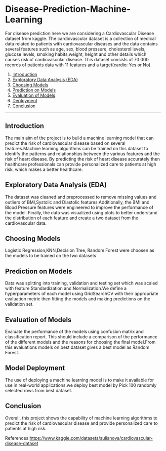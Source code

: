 # Disease-Prediction-Machine-Learning

For disease prediction here we are considering a Cardiovascular Disease dataset from kaggle.
The cardiovascular dataset is a collection of medical data related to patients with cardiovascular diseases and the data contains several features such as age, sex, blood pressure, cholesterol levels, glucose levels, smoking habits,weight, height and other details which causes risk of cardiovascular disease. This dataset consists of 70 000 records of patients data with 11 features and a target(cardio: Yes or No).

1. [Introduction](#)
2. [Exploratory Data Analysis (EDA)](#)
3. [Choosing Models](#)
4. [Prediction on Models](#)
5. [Evaluation of Models](#)
6. [Deployment](#)
7. [Conclusion](#)

---
## Introduction

The main aim of the project is to build a machine learning model that can predict the risk of cardiovascular disease based on several features.Machine learning algorithms can be trained on this dataset to identify the patterns and relationships between the various features and the risk of heart disease. By predicting the risk of heart disease accurately then healthcare professionals can provide personalized care to patients at high risk, which makes a better healthcare.

## Exploratory Data Analysis (EDA)

The dataset was cleaned and preprocessed to remove missing values and outliers of BMI,Systolic and Diastolic features.Additionally, the BMI and Blood Pressure features were engineered to improve the performance of the model. Finally, the data was visualized using plots to better understand the distribution of each feature and create a two dataset from the cardiovascular data.

## Choosing Models
Logistic Regression,KNN,Decision Tree, Random Forest were choosen as the models to be trained on the two datasets

## Prediction on Models
Data was splitting into training, validation and testing set which was scaled with feature Standardization and Normalization.We define a hyperparameters of each model using GridSearchCV with their appropriate evaluation metric then fitting the models and making predictions on the validation set.

## Evaluation of Models
Evaluate the performance of the models using confusion matrix and classification report. This should include a comparison of the performance of the different models and the reasons for choosing the final model.From this evaluations models on best dataset gives a best model as Random Forest. 

## Model Deployment
The use of deploying a machine learning model is to make it available for use in real-world applications.we deploy best model by Pick 100 randomly selected rows from  best dataset.

## Conclusion 
Overall, this project shows the capability of machine learning algorithms to predict the risk of cardiovascular disease and provide personalized care to patients at high risk. 

References:https://www.kaggle.com/datasets/sulianova/cardiovascular-disease-dataset 
